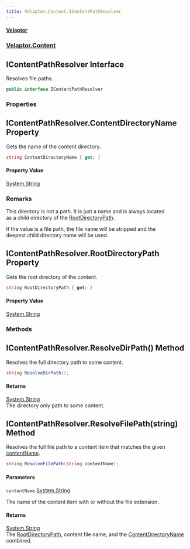 ```yaml
---
title: Velaptor.Content.IContentPathResolver
---
```


#### [Velaptor](Namespaces.md 'Velaptor Namespaces')
### [Velaptor.Content](Velaptor.Content.md 'Velaptor.Content')

## IContentPathResolver Interface

Resolves file paths.

```csharp
public interface IContentPathResolver
```
### Properties

<a name='Velaptor.Content.IContentPathResolver.ContentDirectoryName'></a>

## IContentPathResolver.ContentDirectoryName Property

Gets the name of the content directory.

```csharp
string ContentDirectoryName { get; }
```

#### Property Value
[System.String](https://docs.microsoft.com/en-us/dotnet/api/System.String 'System.String')

### Remarks
  
This directory is not a path. It is just a name and is always located  
as a child directory of the [RootDirectoryPath](Velaptor.Content.IContentPathResolver.md#Velaptor.Content.IContentPathResolver.RootDirectoryPath 'Velaptor.Content.IContentPathResolver.RootDirectoryPath').  
  
If the value is a file path, the file name will be stripped and the  
deepest child directory name will be used.

<a name='Velaptor.Content.IContentPathResolver.RootDirectoryPath'></a>

## IContentPathResolver.RootDirectoryPath Property

Gets the root directory of the content.

```csharp
string RootDirectoryPath { get; }
```

#### Property Value
[System.String](https://docs.microsoft.com/en-us/dotnet/api/System.String 'System.String')
### Methods

<a name='Velaptor.Content.IContentPathResolver.ResolveDirPath()'></a>

## IContentPathResolver.ResolveDirPath() Method

Resolves the full directory path to some content.

```csharp
string ResolveDirPath();
```

#### Returns
[System.String](https://docs.microsoft.com/en-us/dotnet/api/System.String 'System.String')  
The directory only path to some content.

<a name='Velaptor.Content.IContentPathResolver.ResolveFilePath(string)'></a>

## IContentPathResolver.ResolveFilePath(string) Method

Resolves the full file path to a content item that matches the given [contentName](Velaptor.Content.IContentPathResolver.md#Velaptor.Content.IContentPathResolver.ResolveFilePath(string).contentName 'Velaptor.Content.IContentPathResolver.ResolveFilePath(string).contentName').

```csharp
string ResolveFilePath(string contentName);
```
#### Parameters

<a name='Velaptor.Content.IContentPathResolver.ResolveFilePath(string).contentName'></a>

`contentName` [System.String](https://docs.microsoft.com/en-us/dotnet/api/System.String 'System.String')

The name of the content item with or without the file extension.

#### Returns
[System.String](https://docs.microsoft.com/en-us/dotnet/api/System.String 'System.String')  
The [RootDirectoryPath](Velaptor.Content.IContentPathResolver.md#Velaptor.Content.IContentPathResolver.RootDirectoryPath 'Velaptor.Content.IContentPathResolver.RootDirectoryPath'), content file name, and the [ContentDirectoryName](Velaptor.Content.IContentPathResolver.md#Velaptor.Content.IContentPathResolver.ContentDirectoryName 'Velaptor.Content.IContentPathResolver.ContentDirectoryName') combined.